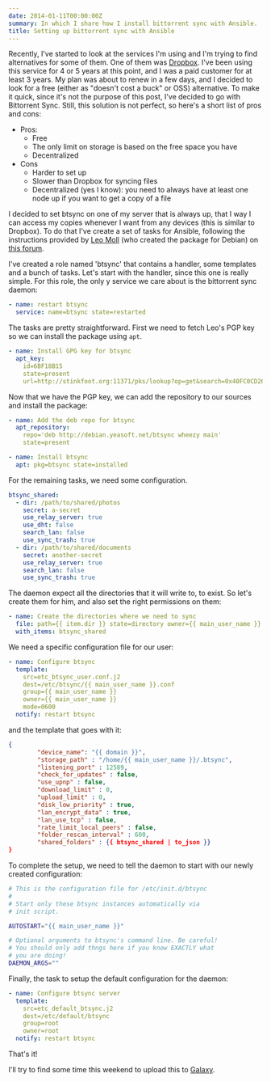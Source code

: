 ```yaml
---
date: 2014-01-11T00:00:00Z
summary: In which I share how I install bittorrent sync with Ansible.
title: Setting up bittorrent sync with Ansible
---
```


Recently, I've started to look at the services I'm using and I'm trying to find alternatives for some of them. One of them was [Dropbox](https://www.dropbox.com/). I've been using this service for 4 or 5 years at this point, and I was a paid customer for at least 3 years. My plan was about to renew in a few days, and I decided to look for a free (either as "doesn't cost a buck" or OSS) alternative. To make it quick, since it's not the purpose of this post, I've decided to go with Bittorrent Sync. Still, this solution is not perfect, so here's a short list of pros and cons:

* Pros:
    * Free
    * The only limit on storage is based on the free space you have
    * Decentralized
* Cons
    * Harder to set up
    * Slower than Dropbox for syncing files
    * Decentralized (yes I know): you need to always have at least one node up if you want to get a copy of a file

I decided to set btsync on one of my server that is always up, that I way I can access my copies whenever I want from any devices (this is similar to Dropbox). To do that I've create a set of tasks for Ansible, following the instructions provided by [Leo Moll](https://github.com/tuxpoldo) (who created the package for Debian) on [this forum](http://forum.bittorrent.com/topic/18974-debian-and-ubuntu-server-packages-for-bittorrent-sync-121-1/).

I've created a role named 'btsync' that contains a handler, some templates and a bunch of tasks. Let's start with the handler, since this one is really simple. For this role, the only y service we care about is the bittorrent sync daemon:

```yaml
- name: restart btsync
  service: name=btsync state=restarted
```

The tasks are pretty straightforward. First we need to fetch Leo's PGP key so we can install the package using `apt`.

```yaml
- name: Install GPG key for btsync
  apt_key:
    id=6BF18B15
    state=present
    url=http://stinkfoot.org:11371/pks/lookup?op=get&search=0x40FC0CD26BF18B15
```

Now that we have the PGP key, we can add the repository to our sources and install the package:

```yaml
- name: Add the deb repo for btsync
  apt_repository:
    repo='deb http://debian.yeasoft.net/btsync wheezy main'
    state=present

- name: Install btsync
  apt: pkg=btsync state=installed
```

For the remaining tasks, we need some configuration.

```yaml
btsync_shared:
  - dir: /path/to/shared/photos
    secret: a-secret
    use_relay_server: true
    use_dht: false
    search_lan: false
    use_sync_trash: true
  - dir: /path/to/shared/documents
    secret: another-secret
    use_relay_server: true
    search_lan: false
    use_sync_trash: true
```

The daemon expect all the directories that it will write to, to exist. So let's create them for him, and also set the right permissions on them:

```yaml
- name: Create the directories where we need to sync
  file: path={{ item.dir }} state=directory owner={{ main_user_name }} group={{ main_user_name }} mode=0700
  with_items: btsync_shared
```

We need a specific configuration file for our user:

```yaml
- name: Configure btsync
  template:
    src=etc_btsync_user.conf.j2
    dest=/etc/btsync/{{ main_user_name }}.conf
    group={{ main_user_name }}
    owner={{ main_user_name }}
    mode=0600
  notify: restart btsync
```

and the template that goes with it:

```json
{
        "device_name": "{{ domain }}",
        "storage_path" : "/home/{{ main_user_name }}/.btsync",
        "listening_port" : 12589,
        "check_for_updates" : false,
        "use_upnp" : false,
        "download_limit" : 0,
        "upload_limit" : 0,
        "disk_low_priority" : true,
        "lan_encrypt_data" : true,
        "lan_use_tcp" : false,
        "rate_limit_local_peers" : false,
        "folder_rescan_interval" : 600,
        "shared_folders" : {{ btsync_shared | to_json }}
}
```

To complete the setup, we need to tell the daemon to start with our newly created configuration:

```sh
# This is the configuration file for /etc/init.d/btsync
#
# Start only these btsync instances automatically via
# init script.

AUTOSTART="{{ main_user_name }}"

# Optional arguments to btsync's command line. Be careful!
# You should only add thngs here if you know EXACTLY what
# you are doing!
DAEMON_ARGS=""
```

Finally, the task to setup the default configuration for the daemon:

```yaml
- name: Configure btsync server
  template:
    src=etc_default_btsync.j2
    dest=/etc/default/btsync
    group=root
    owner=root
  notify: restart btsync
```

That's it!

I'll try to find some time this weekend to upload this to [Galaxy](https://galaxy.ansibleworks.com/).
